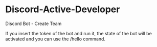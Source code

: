 # Discord-Active-Developer
Discord Bot - Create Team

If you insert the token of the bot and run it, the state of the bot will be activated and you can use the /hello command.
